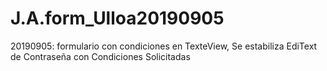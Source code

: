 # J.A.form_Ulloa20190905
20190905: formulario con condiciones en TexteView, Se estabiliza EdiText de Contraseña con Condiciones Solicitadas 
